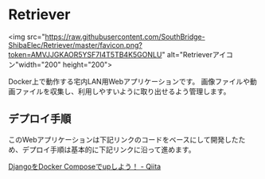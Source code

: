 # Retriever
<img src="https://raw.githubusercontent.com/SouthBridge-ShibaElec/Retriever/master/favicon.png?token=AMVJJGKAOR5YSF7I4T5TB4K5GONLU" alt="Retrieverアイコン"width="200" height="200">

Docker上で動作する宅内LAN用Webアプリケーションです。
画像ファイルや動画ファイルを収集し、利用しやすいように取り出せるよう管理します。

## デプロイ手順

このWebアプリケーションは下記リンクのコードをベースにして開発したため、デプロイ手順は基本的に下記リンクに沿って進めます。

[DjangoをDocker Composeでupしよう！ - Qiita](https://qiita.com/kyhei_0727/items/e0eb4cfa46d71258f1be)

